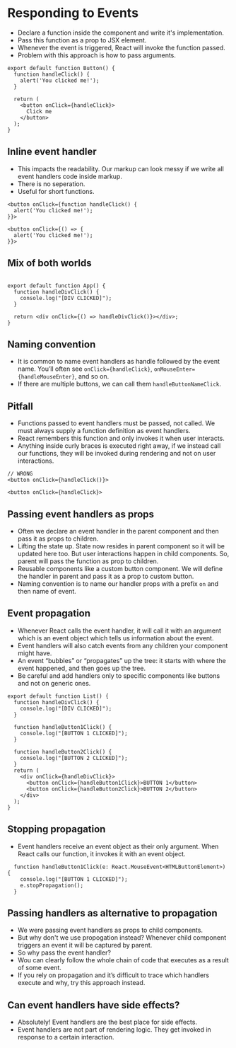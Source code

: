 # Responding to Events

- Declare a function inside the component and write it's implementation.
- Pass this function as a prop to JSX element.
- Whenever the event is triggered, React will invoke the function passed.
- Problem with this approach is how to pass arguments.

```tsx
export default function Button() {
  function handleClick() {
    alert('You clicked me!');
  }

  return (
    <button onClick={handleClick}>
      Click me
    </button>
  );
}

```

## Inline event handler

- This impacts the readability. Our markup can look messy if we write all event handlers code inside markup.
- There is no seperation.
- Useful for short functions.

```tsx
<button onClick={function handleClick() {
  alert('You clicked me!');
}}>

<button onClick={() => {
  alert('You clicked me!');
}}>
```

## Mix of both worlds

```tsx

export default function App() {
  function handleDivClick() {
    console.log("[DIV CLICKED]");
  }

  return <div onClick={() => handleDivClick()}></div>;
}
```

## Naming convention

- It is common to name event handlers as handle followed by the event name. You’ll often see `onClick={handleClick}`, `onMouseEnter={handleMouseEnter}`, and so on.
- If there are multiple buttons, we can call them `handleButtonNameClick`.


## Pitfall

- Functions passed to event handlers must be passed, not called. We must always supply a function definition as event handlers.
- React remembers this function and only invokes it when user interacts.
- Anything inside curly braces is executed right away, if we instead call our functions, they will be invoked during rendering and not on user interactions.

```tsx
// WRONG
<button onClick={handleClick()}>

<button onClick={handleClick}>	
```


## Passing event handlers as props 

- Often we declare an event handler in the parent component and then pass it as props to children.
- Lifting the state up. State now resides in parent component so it will be updated here too. But user interactions happen in child components. So, parent will pass the function as prop to children.
- Reusable components like a custom button component. We will define the handler in parent and pass it as a prop to custom button.
- Naming convention is to name our handler props with a prefix `on` and then name of event. 

## Event propagation 

- Whenever React calls the event handler, it will call it with an argument which is an event object which tells us information about the event.
- Event handlers will also catch events from any children your component might have.
- An event “bubbles” or “propagates” up the tree: it starts with where the event happened, and then goes up the tree.
- Be careful and add handlers only to specific components like buttons and not on generic ones.

```tsx
export default function List() {
  function handleDivClick() {
    console.log("[DIV CLICKED]");
  }

  function handleButton1Click() {
    console.log("[BUTTON 1 CLICKED]");
  }

  function handleButton2Click() {
    console.log("[BUTTON 2 CLICKED]");
  }
  return (
    <div onClick={handleDivClick}>
      <button onClick={handleButton1Click}>BUTTON 1</button>
      <button onClick={handleButton2Click}>BUTTON 2</button>
    </div>
  );
}

```

## Stopping propagation 

- Event handlers receive an event object as their only argument. When React calls our function, it invokes it with an event object.

```tsx
  function handleButton1Click(e: React.MouseEvent<HTMLButtonElement>) {
    console.log("[BUTTON 1 CLICKED]");
    e.stopPropagation();
  }
```

## Passing handlers as alternative to propagation 

- We were passing event handlers as props to child components.
- But why don't we use propogation instead? Whenever child component triggers an event it will be captured by parent.
- So why pass the event handler?
- Wou can clearly follow the whole chain of code that executes as a result of some event.
- If you rely on propagation and it’s difficult to trace which handlers execute and why, try this approach instead.


## Can event handlers have side effects? 

- Absolutely! Event handlers are the best place for side effects.
- Event handlers are not part of rendering logic. They get invoked in response to a certain interaction.
